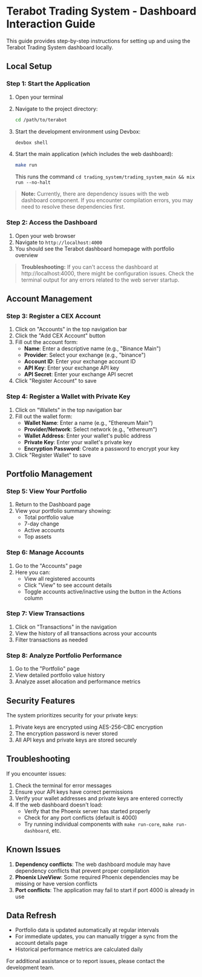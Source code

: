 # Terabot Trading System - Dashboard Interaction Guide

This guide provides step-by-step instructions for setting up and using the Terabot Trading System dashboard locally.

## Local Setup

### Step 1: Start the Application

1. Open your terminal
2. Navigate to the project directory:
   ```bash
   cd /path/to/terabot
   ```
3. Start the development environment using Devbox:
   ```bash
   devbox shell
   ```
4. Start the main application (which includes the web dashboard):
   ```bash
   make run
   ```
   
   This runs the command `cd trading_system/trading_system_main && mix run --no-halt`

> **Note:** Currently, there are dependency issues with the web dashboard component. If you encounter compilation errors, you may need to resolve these dependencies first.

### Step 2: Access the Dashboard

1. Open your web browser
2. Navigate to `http://localhost:4000`
3. You should see the Terabot dashboard homepage with portfolio overview

> **Troubleshooting:** If you can't access the dashboard at http://localhost:4000, there might be configuration issues. Check the terminal output for any errors related to the web server startup.

## Account Management

### Step 3: Register a CEX Account

1. Click on "Accounts" in the top navigation bar
2. Click the "Add CEX Account" button
3. Fill out the account form:
   - **Name**: Enter a descriptive name (e.g., "Binance Main")
   - **Provider**: Select your exchange (e.g., "binance")
   - **Account ID**: Enter your exchange account ID
   - **API Key**: Enter your exchange API key
   - **API Secret**: Enter your exchange API secret
4. Click "Register Account" to save

### Step 4: Register a Wallet with Private Key

1. Click on "Wallets" in the top navigation bar
2. Fill out the wallet form:
   - **Wallet Name**: Enter a name (e.g., "Ethereum Main")
   - **Provider/Network**: Select network (e.g., "ethereum")
   - **Wallet Address**: Enter your wallet's public address
   - **Private Key**: Enter your wallet's private key
   - **Encryption Password**: Create a password to encrypt your key
3. Click "Register Wallet" to save

## Portfolio Management

### Step 5: View Your Portfolio

1. Return to the Dashboard page
2. View your portfolio summary showing:
   - Total portfolio value
   - 7-day change
   - Active accounts
   - Top assets

### Step 6: Manage Accounts

1. Go to the "Accounts" page
2. Here you can:
   - View all registered accounts
   - Click "View" to see account details
   - Toggle accounts active/inactive using the button in the Actions column

### Step 7: View Transactions

1. Click on "Transactions" in the navigation
2. View the history of all transactions across your accounts
3. Filter transactions as needed

### Step 8: Analyze Portfolio Performance

1. Go to the "Portfolio" page
2. View detailed portfolio value history
3. Analyze asset allocation and performance metrics

## Security Features

The system prioritizes security for your private keys:

1. Private keys are encrypted using AES-256-CBC encryption
2. The encryption password is never stored
3. All API keys and private keys are stored securely

## Troubleshooting

If you encounter issues:

1. Check the terminal for error messages
2. Ensure your API keys have correct permissions
3. Verify your wallet addresses and private keys are entered correctly
4. If the web dashboard doesn't load:
   - Verify that the Phoenix server has started properly
   - Check for any port conflicts (default is 4000)
   - Try running individual components with `make run-core`, `make run-dashboard`, etc.

## Known Issues

1. **Dependency conflicts**: The web dashboard module may have dependency conflicts that prevent proper compilation
2. **Phoenix LiveView**: Some required Phoenix dependencies may be missing or have version conflicts
3. **Port conflicts**: The application may fail to start if port 4000 is already in use

## Data Refresh

- Portfolio data is updated automatically at regular intervals
- For immediate updates, you can manually trigger a sync from the account details page
- Historical performance metrics are calculated daily

For additional assistance or to report issues, please contact the development team. 
